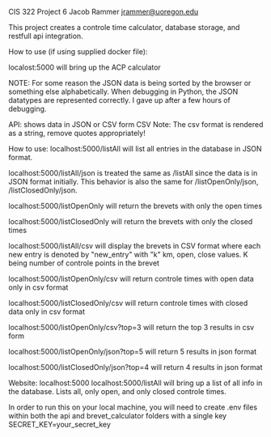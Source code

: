 CIS 322 Project 6
Jacob Rammer
jrammer@uoregon.edu


This project creates a controle time calculator, database storage, and restfull api integration.

How to use (if using supplied docker file):

localost:5000 will bring up the ACP calculator

NOTE: For some reason the JSON data is being sorted by the browser or 
something else alphabetically. When debugging in Python, the JSON datatypes 
are represented correctly. I gave up after a few hours of debugging. 

API: shows data in JSON or CSV form
CSV Note: The csv format is rendered as a string, remove quotes appropriately!

How to use: localhost:5000/listAll will list all entries in the database in JSON format.

localhost:5000/listAll/json is treated the same as /listAll since the data is in
JSON format initially. This behavior is also the same for /listOpenOnly/json, /listClosedOnly/json.

localhost:5000/listOpenOnly will return the brevets with only the open times

localhost:5000/listClosedOnly will return the brevets with only the closed times

localhost:5000/listAll/csv will display the brevets in CSV format where each new entry is denoted by "new_entry" with "k" km, open, close values. K being number of controle points in the brevet

localhost:5000/listOpenOnly/csv will return controle times with open data only in csv format

localhost:5000/listClosedOnly/csv will return controle times with closed data only in csv format

localhost:5000/listOpenOnly/csv?top=3 will return the top 3 results in csv form

localhost:5000/listOpenOnly/json?top=5 will return 5 results in json format

localhost:5000/listClosedOnly/json?top=4 will return 4 results in json format

Website: localhost:5000
localhost:5000/listAll will bring up a list of all info in the database. Lists all,
only open, and only closed controle times.

In order to run this on your local machine, you will need to
create .env files within both the api and brevet_calculator
folders with a single key SECRET_KEY=your_secret_key

